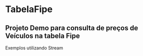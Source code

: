 # TabelaFipe
## Projeto Demo para consulta de preços de Veículos na tabela Fipe
 Exemplos utilizando Stream

